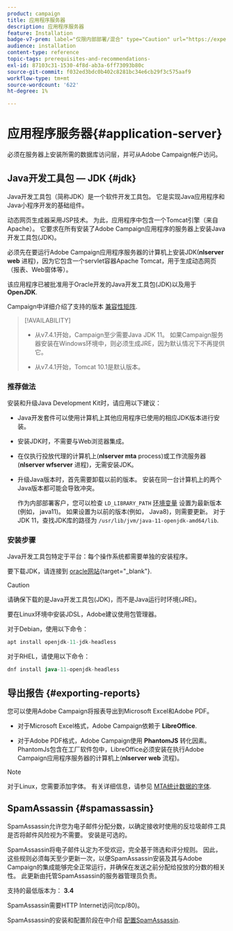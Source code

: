 ```yaml
---
product: campaign
title: 应用程序服务器
description: 应用程序服务器
feature: Installation
badge-v7-prem: label="仅限内部部署/混合" type="Caution" url="https://experienceleague.adobe.com/docs/campaign-classic/using/installing-campaign-classic/architecture-and-hosting-models/hosting-models-lp/hosting-models.html?lang=zh-Hans" tooltip="仅适用于内部部署和混合部署"
audience: installation
content-type: reference
topic-tags: prerequisites-and-recommendations-
exl-id: 87103c31-1530-4f8d-ab3a-6ff73093b80c
source-git-commit: f032ed3bdc0b402c8281bc34e6cb29f3c575aaf9
workflow-type: tm+mt
source-wordcount: '622'
ht-degree: 1%

---
```


# 应用程序服务器{#application-server}

必须在服务器上安装所需的数据库访问层，并可从Adobe Campaign帐户访问。

## Java开发工具包 — JDK {#jdk}

Java开发工具包（简称JDK）是一个软件开发工具包。 它是实现Java应用程序和Java小程序开发的基础组件。

动态网页生成器采用JSP技术。 为此，应用程序中包含一个Tomcat引擎（来自Apache）。 它要求在所有安装了Adobe Campaign应用程序的服务器上安装Java开发工具包(JDK)。

必须先在要运行Adobe Campaign应用程序服务器的计算机上安装JDK(**nlserver web** 进程)，因为它包含一个servlet容器Apache Tomcat，用于生成动态网页（报表、Web窗体等）。

该应用程序已被批准用于Oracle开发的Java开发工具包(JDK)以及用于 **OpenJDK**.

Campaign中详细介绍了支持的版本 [兼容性矩阵](../../rn/using/compatibility-matrix.md).


>[!AVAILABILITY]
>
>* 从v7.4.1开始，Campaign至少需要Java JDK 11。 如果Campaign服务器安装在Windows环境中，则必须生成JRE，因为默认情况下不再提供它。
>
>* 从v7.4.1开始，Tomcat 10.1是默认版本。
>

### 推荐做法

安装和升级Java Development Kit时，请应用以下建议：

* Java开发套件可以使用计算机上其他应用程序已使用的相应JDK版本进行安装。

* 安装JDK时，不需要与Web浏览器集成。

* 在仅执行投放代理的计算机上(**nlserver mta** process)或工作流服务器(**nlserver wfserver** 进程)，无需安装JDK。

* 升级Java版本时，首先需要卸载以前的版本。 安装在同一台计算机上的两个Java版本都可能会导致冲突。

  作为内部部署客户，您可以检查 `LD_LIBRARY_PATH` [环境变量](installing-packages-with-linux.md#environment-variables) 设置为最新版本(例如， java11)。 如果设置为以前的版本(例如， Java8)，则需要更新。 对于JDK 11，查找JDK库的路径为 `/usr/lib/jvm/java-11-openjdk-amd64/lib`.


### 安装步骤

Java开发工具包特定于平台：每个操作系统都需要单独的安装程序。

要下载JDK，请连接到 [oracle网站](https://www.oracle.com/technetwork/java/javase/downloads/index.html){target="_blank"}.

>[!CAUTION]
>
> 请确保下载的是Java开发工具包(JDK)，而不是Java运行时环境(JRE)。


要在Linux环境中安装JDSL，Adobe建议使用包管理器。

对于Debian，使用以下命令：

```sql
apt install openjdk-11-jdk-headless
```

对于RHEL，请使用以下命令：

```sql
dnf install java-11-openjdk-headless
```



## 导出报告 {#exporting-reports}

您可以使用Adobe Campaign将报表导出到Microsoft Excel和Adobe PDF。

* 对于Microsoft Excel格式，Adobe Campaign依赖于 **LibreOffice**.

* 对于Adobe PDF格式，Adobe Campaign使用 **PhantomJS** 转化因素。 PhantomJs包含在工厂软件包中，LibreOffice必须安装在执行Adobe Campaign应用程序服务器的计算机上(**nlserver web** 流程)。

>[!NOTE]
>
>对于Linux，您需要添加字体。 有关详细信息，请参见 [MTA统计数据的字体](../../installation/using/prerequisites-of-campaign-installation-in-linux.md#fonts-for-mta-statistics).

## SpamAssassin {#spamassassin}

SpamAssassin允许您为电子邮件分配分数，以确定接收时使用的反垃圾邮件工具是否将邮件风险视为不需要。 安装是可选的。

SpamAssassin将电子邮件认定为不受欢迎，完全基于筛选和评分规则。 因此，这些规则必须每天至少更新一次，以便SpamAssassin安装及其与Adobe Campaign的集成能够完全正常运行，并确保在发送之前分配给投放的分数的相关性。 此更新由托管SpamAssassin的服务器管理员负责。

支持的最低版本为： **3.4**

SpamAssassin需要HTTP Internet访问(tcp/80)。

SpamAssassin的安装和配置阶段在中介绍 [配置SpamAssassin](../../installation/using/configuring-spamassassin.md).
